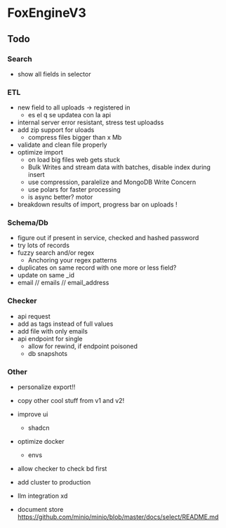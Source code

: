 # FoxEngineV3

## Todo

### Search

- show all fields in selector

### ETL

- new field to all uploads -> registered in
  - es el q se updatea con la api
- internal server error resistant, stress test uploadss
- add zip support for uloads
  - compress files bigger than x Mb
- validate and clean file properly
- optimize import
  - on load big files web gets stuck
  - Bulk Writes and stream data with batches, disable index during insert
  - use compression, paralelize and MongoDB Write Concern
  - use polars for faster processing
  - is async better? motor
- breakdown results of import, progress bar on uploads !

### Schema/Db

- figure out if present in service, checked and hashed password
- try lots of records
- fuzzy search and/or regex
  - Anchoring your regex patterns
- duplicates on same record with one more or less field?
- update on same _id
- email // emails // email_address

### Checker

- api request
- add as tags instead of full values
- add file with only emails
- api endpoint for single
  - allow for rewind, if endpoint poisoned
  - db snapshots

### Other

- personalize export!!
- copy other cool stuff from v1 and v2!
- improve ui
  - shadcn
- optimize docker
  -  envs
- allow checker to check bd first
- add cluster to production
- llm integration xd

- document store
  https://github.com/minio/minio/blob/master/docs/select/README.md